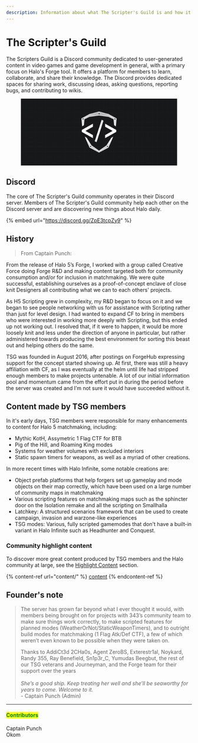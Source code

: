 ```yaml
---
description: Information about what The Scripter's Guild is and how it came to be.
---
```


# The Scripter's Guild

The Scripters Guild is a Discord community dedicated to user-generated content in video games and game development in general, with a primary focus on Halo's Forge tool. It offers a platform for members to learn, collaborate, and share their knowledge. The Discord provides dedicated spaces for sharing work, discussing ideas, asking questions, reporting bugs, and contributing to wikis.

<figure><img src="../.gitbook/assets/cover-tsg-placeholder.jpg" alt="The Scripter&#x27;s Guild is a community of Halo creators focused mostly around scripting"><figcaption></figcaption></figure>

## Discord

The core of The Scripter's Guild community operates in their Discord server. Members of The Scripter's Guild community help each other on the Discord server and are discovering new things about Halo daily.

{% embed url="https://discord.gg/ZpE3tcpZy9" %}

## History

> From Captain Punch:

From the release of Halo 5’s Forge, I worked with a group called Creative Force doing Forge R\&D and making content targeted both for community consumption and/or for inclusion in matchmaking. We were quite successful, establishing ourselves as a proof-of-concept enclave of close knit Designers all contributing what we can to each others' projects.

As H5 Scripting grew in complexity, my R\&D began to focus on it and we began to see people networking with us for assistance with Scripting rather than just for level design. I had wanted to expand CF to bring in members who were interested in working more deeply with Scripting, but this ended up not working out. I resolved that, if it were to happen, it would be more loosely knit and less under the direction of anyone in particular, but rather administered towards producing the best environment for sorting this beast out and helping others do the same.

TSG was founded in August 2016, after postings on ForgeHub expressing support for the concept started showing up. At first, there was still a heavy affiliation with CF, as I was eventually at the helm until life had stripped enough members to make projects untenable. A lot of our initial information pool and momentum came from the effort put in during the period before the server was created and I’m not sure it would have succeeded without it.



## Content made by TSG members

In it's early days, TSG members were responsible for many enhancements to content for Halo 5 matchmaking, including:

* Mythic KotH, Assymetric 1 Flag CTF for BTB
* Pig of the Hill, and Roaming King modes
* Systems for weather volumes with excluded interiors
* Static spawn timers for weapons, as well as a myriad of other creations.

In more recent times with Halo Infinite, some notable creations are:

* Object prefab platforms that help forgers set up gameplay and mode objects on their map correctly, which have been used on a large number of community maps in matchmaking
* Various scripting features on matchmaking maps such as the sphincter door on the Isolation remake and all the scripting on Smallhalla
* Latchkey: A structured scenarios framework that can be used to create campaign, invasion and warzone-like experiences
* TSG modes: Various, fully scripted gamemodes that don't have a built-in variant in Halo Infinite such as Headhunter and Conquest.

### Community highlight content

To discover more great content produced by TSG members and the Halo community at large, see the [Highlight Content](content/) section.

{% content-ref url="content/" %}
[content](content/)
{% endcontent-ref %}



## Founder's note

> The server has grown far beyond what I ever thought it would, with members being brought on for projects with 343’s community team to make sure things work correctly, to make scripted features for planned modes (WeatherOrNot/StaticWeaponTimers), and to outright build modes for matchmaking (1 Flag Atk/Def CTF), a few of which weren’t even known to be possible when they were taken on.
>
> Thanks to AddiCt3d 2CHa0s, Agent ZeroBS, Exterestr1al, Noykard, Randy 355, Ray Benefield, Sn1p3r\_C, Yumudas Beegbut, the rest of our TSG veterans and Journeyman, and the Forge team for their support over the years\
> \
> _She’s a good ship. Keep treating her well and she’ll be seaworthy for years to come. Welcome to it._\
> \- Captain Punch (Admin)



***

#### <mark style="color:green;">Contributors</mark>

Captain Punch\
Okom

